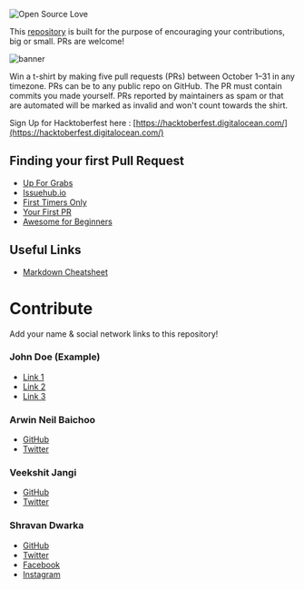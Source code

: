 ![Open Source Love](https://img.shields.io/badge/Open%20Source-%E2%9D%A4-pink.svg)

This [repository](https://github.com/Front-End-Coders-Mauritius/hacktoberfestmu-2019) is built for the purpose of encouraging your contributions, big or small. PRs are welcome!

![banner](https://github.com/Front-End-Coders-Mauritius/hacktoberfestmu-2019/raw/master/assets/hacktoberfest_banner.png)


Win a t-shirt by making five pull requests (PRs) between October 1–31 in any timezone. PRs can be to any public repo on GitHub. The PR must contain commits you made yourself. PRs reported by maintainers as spam or that are automated will be marked as invalid and won't count towards the shirt.

Sign Up for Hacktoberfest here : [https://hacktoberfest.digitalocean.com/](https://hacktoberfest.digitalocean.com/)

## Finding your first Pull Request
- [Up For Grabs](https://up-for-grabs.net/)
- [Issuehub.io](http://issuehub.io/)
- [First Timers Only](https://www.firsttimersonly.com/)
- [Your First PR](http://yourfirstpr.github.io/)
- [Awesome for Beginners](https://github.com/mungell/awesome-for-beginners)

## Useful Links
- [Markdown Cheatsheet](https://github.com/adam-p/markdown-here/wiki/Markdown-Cheatsheet)


# Contribute
Add your name & social network links to this repository!
### John Doe (Example)
 - [Link 1](www.example.com)
 - [Link 2](www.example.com) 
 - [Link 3](www.example.com)

### Arwin Neil Baichoo
- [GitHub](github.com/arwinneil)
- [Twitter](twitter.com/arwinneil)

### Veekshit Jangi
- [GitHub](github.com/varesh007)
- [Twitter](twitter.com/varesh0071)

### Shravan Dwarka
- [GitHub](github.com/shravanSD)
- [Twitter](twitter.com/shravandwarka)
- [Facebook](facebook.com/sudhveer)
- [Instagram](instragram.com/shravandwarka)
